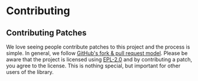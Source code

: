 # Contributing

## Contributing Patches

We love seeing people contribute patches to this project and the process is simple.
In general, we follow [GitHub's fork & pull request model](https://help.github.com/articles/fork-a-repo/).
Please be aware that the project is licensed using [EPL-2.0](https://www.eclipse.org/legal/epl-2.0/) and by contributing a patch, you agree to the license.
This is nothing special, but important for other users of the library.
